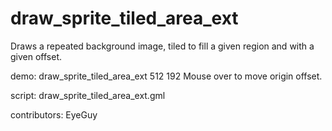 draw_sprite_tiled_area_ext
==========================

Draws a repeated background image, tiled to fill a given region and with
a given offset.

demo: draw_sprite_tiled_area_ext 512 192
Mouse over to move origin offset.

script: draw_sprite_tiled_area_ext.gml

contributors: EyeGuy
